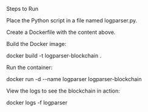Steps to Run

Place the Python script in a file named logparser.py.

Create a Dockerfile with the content above.

Build the Docker image:

docker build -t logparser-blockchain .

Run the container:

docker run -d --name logparser logparser-blockchain

View the logs to see the blockchain in action:

docker logs -f logparser